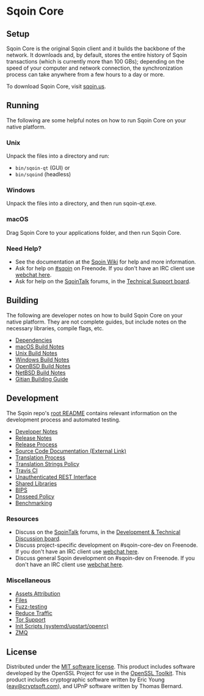Sqoin Core
=============

Setup
---------------------
Sqoin Core is the original Sqoin client and it builds the backbone of the network. It downloads and, by default, stores the entire history of Sqoin transactions (which is currently more than 100 GBs); depending on the speed of your computer and network connection, the synchronization process can take anywhere from a few hours to a day or more.

To download Sqoin Core, visit [sqoin.us](https://sqoin.us/en/releases/).

Running
---------------------
The following are some helpful notes on how to run Sqoin Core on your native platform.

### Unix

Unpack the files into a directory and run:

- `bin/sqoin-qt` (GUI) or
- `bin/sqoind` (headless)

### Windows

Unpack the files into a directory, and then run sqoin-qt.exe.

### macOS

Drag Sqoin Core to your applications folder, and then run Sqoin Core.

### Need Help?

* See the documentation at the [Sqoin Wiki](https://en.sqoin.it/wiki/Main_Page)
for help and more information.
* Ask for help on [#sqoin](http://webchat.freenode.net?channels=sqoin) on Freenode. If you don't have an IRC client use [webchat here](http://webchat.freenode.net?channels=sqoin).
* Ask for help on the [SqoinTalk](https://sqointalk.org/) forums, in the [Technical Support board](https://sqointalk.org/index.php?board=4.0).

Building
---------------------
The following are developer notes on how to build Sqoin Core on your native platform. They are not complete guides, but include notes on the necessary libraries, compile flags, etc.

- [Dependencies](dependencies.md)
- [macOS Build Notes](build-osx.md)
- [Unix Build Notes](build-unix.md)
- [Windows Build Notes](build-windows.md)
- [OpenBSD Build Notes](build-openbsd.md)
- [NetBSD Build Notes](build-netbsd.md)
- [Gitian Building Guide](gitian-building.md)

Development
---------------------
The Sqoin repo's [root README](/README.md) contains relevant information on the development process and automated testing.

- [Developer Notes](developer-notes.md)
- [Release Notes](release-notes.md)
- [Release Process](release-process.md)
- [Source Code Documentation (External Link)](https://dev.visucore.com/sqoin/doxygen/)
- [Translation Process](translation_process.md)
- [Translation Strings Policy](translation_strings_policy.md)
- [Travis CI](travis-ci.md)
- [Unauthenticated REST Interface](REST-interface.md)
- [Shared Libraries](shared-libraries.md)
- [BIPS](bips.md)
- [Dnsseed Policy](dnsseed-policy.md)
- [Benchmarking](benchmarking.md)

### Resources
* Discuss on the [SqoinTalk](https://sqointalk.org/) forums, in the [Development & Technical Discussion board](https://sqointalk.org/index.php?board=6.0).
* Discuss project-specific development on #sqoin-core-dev on Freenode. If you don't have an IRC client use [webchat here](http://webchat.freenode.net/?channels=sqoin-core-dev).
* Discuss general Sqoin development on #sqoin-dev on Freenode. If you don't have an IRC client use [webchat here](http://webchat.freenode.net/?channels=sqoin-dev).

### Miscellaneous
- [Assets Attribution](assets-attribution.md)
- [Files](files.md)
- [Fuzz-testing](fuzzing.md)
- [Reduce Traffic](reduce-traffic.md)
- [Tor Support](tor.md)
- [Init Scripts (systemd/upstart/openrc)](init.md)
- [ZMQ](zmq.md)

License
---------------------
Distributed under the [MIT software license](/COPYING).
This product includes software developed by the OpenSSL Project for use in the [OpenSSL Toolkit](https://www.openssl.org/). This product includes
cryptographic software written by Eric Young ([eay@cryptsoft.com](mailto:eay@cryptsoft.com)), and UPnP software written by Thomas Bernard.
